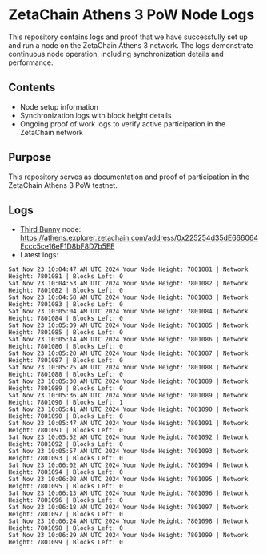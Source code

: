 # ZetaChain Athens 3 PoW Node Logs
This repository contains logs and proof that we have successfully set up and run a node on the ZetaChain Athens 3 network. The logs demonstrate continuous node operation, including synchronization details and performance.

## Contents
- Node setup information
- Synchronization logs with block height details
- Ongoing proof of work logs to verify active participation in the ZetaChain network

## Purpose
This repository serves as documentation and proof of participation in the ZetaChain Athens 3 PoW testnet.

## Logs

- [Third Bunny](https://thirdbunny.xyz/) node: https://athens.explorer.zetachain.com/address/0x225254d35dE666064Eccc5ce16eF1D8bF8D7b5EE
- Latest logs:
```
Sat Nov 23 10:04:47 AM UTC 2024 Your Node Height: 7801081 | Network Height: 7801081 | Blocks Left: 0
Sat Nov 23 10:04:53 AM UTC 2024 Your Node Height: 7801082 | Network Height: 7801082 | Blocks Left: 0
Sat Nov 23 10:04:58 AM UTC 2024 Your Node Height: 7801083 | Network Height: 7801083 | Blocks Left: 0
Sat Nov 23 10:05:04 AM UTC 2024 Your Node Height: 7801084 | Network Height: 7801084 | Blocks Left: 0
Sat Nov 23 10:05:09 AM UTC 2024 Your Node Height: 7801085 | Network Height: 7801085 | Blocks Left: 0
Sat Nov 23 10:05:14 AM UTC 2024 Your Node Height: 7801086 | Network Height: 7801086 | Blocks Left: 0
Sat Nov 23 10:05:20 AM UTC 2024 Your Node Height: 7801087 | Network Height: 7801087 | Blocks Left: 0
Sat Nov 23 10:05:25 AM UTC 2024 Your Node Height: 7801088 | Network Height: 7801088 | Blocks Left: 0
Sat Nov 23 10:05:30 AM UTC 2024 Your Node Height: 7801089 | Network Height: 7801089 | Blocks Left: 0
Sat Nov 23 10:05:36 AM UTC 2024 Your Node Height: 7801089 | Network Height: 7801090 | Blocks Left: 1
Sat Nov 23 10:05:41 AM UTC 2024 Your Node Height: 7801090 | Network Height: 7801090 | Blocks Left: 0
Sat Nov 23 10:05:47 AM UTC 2024 Your Node Height: 7801091 | Network Height: 7801091 | Blocks Left: 0
Sat Nov 23 10:05:52 AM UTC 2024 Your Node Height: 7801092 | Network Height: 7801092 | Blocks Left: 0
Sat Nov 23 10:05:57 AM UTC 2024 Your Node Height: 7801093 | Network Height: 7801093 | Blocks Left: 0
Sat Nov 23 10:06:02 AM UTC 2024 Your Node Height: 7801094 | Network Height: 7801094 | Blocks Left: 0
Sat Nov 23 10:06:08 AM UTC 2024 Your Node Height: 7801095 | Network Height: 7801095 | Blocks Left: 0
Sat Nov 23 10:06:13 AM UTC 2024 Your Node Height: 7801096 | Network Height: 7801096 | Blocks Left: 0
Sat Nov 23 10:06:18 AM UTC 2024 Your Node Height: 7801097 | Network Height: 7801097 | Blocks Left: 0
Sat Nov 23 10:06:24 AM UTC 2024 Your Node Height: 7801098 | Network Height: 7801098 | Blocks Left: 0
Sat Nov 23 10:06:29 AM UTC 2024 Your Node Height: 7801099 | Network Height: 7801099 | Blocks Left: 0
```
